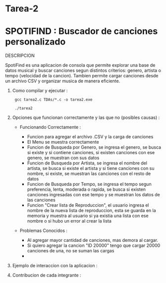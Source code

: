 # Tarea-2

# SPOTIFIND : Buscador de canciones personalizado
DESCRIPCION 

SpotiFind es una aplicacion de consola que permite explorar una base de datos musical y buscar canciones segun distintos criterios: genero, artista o tempo (velocidad de la cancion). Tambien permite cargar canciones desde un archivo CSV y organizar musica de manera eficiente. 

1. Como compilar y ejecutar :
    

        gcc tarea2.c TDAs/*.c -o tarea2.exe

        ./tarea2

2. Opciones que funcionan correctamente y las que no (posibles causas) :
    - Funcionando Correctamente :
       * Funcion para agregar el archivo .CSV y la carga de canciones
       * El Menu se muestra correctamente
       * Funcion de Busqueda por Genero, se ingresa el genero, se busca si existe y si contiene canciones, si existen canciones con ese genero, se muestran con sus datos
       * Funcion de Busqueda por Artista, se ingresa el nombre del artista, se busca si existe el artista y si tiene canciones con su nombre, si existe, se muestran las canciones con el resto de datos
       * Funcion de Busqueda por Tempo, se ingresa el tempo segun preferencia, lenta, moderada o rapida, se busca si existen canciones ingresadas con ese tempo y se muestran los datos de las canciones
       * Funcion "Crear lista de Reproduccion", el usuario ingresa el nombre de la nueva lista de reproduccion, esta se guarda en la memoria y muestra al usuario si ya existia una lista con ese nombre o si hubo un error al crear la lista

    - Problemas Conocidos :
       * Al agregar mayor cantidad de canciones, mas demora al cargar.
       * Si quiero agregar la cancion "ID 20000" tengo que cargar 20000 canciones de una, no se suman las cargas
       * 
   
4. Ejemplo de interaccion con la aplicacion :
    
   
5. Contribucion de cada integrante :


